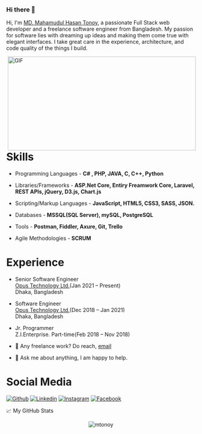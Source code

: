 ### Hi there 👋

Hi, I'm [MD. Mahamudul Hasan Tonoy](https://mtonoy.github.io/tonoy/), a passionate Full Stack web developer and a freelance software engineer from Bangladesh. My passion for software lies with dreaming up ideas and making them come true with elegant interfaces. I take great care in the experience, architecture, and code quality of the things I build.

  <img align="right" alt="GIF" src="https://github.com/abhisheknaiidu/abhisheknaiidu/blob/master/code.gif?raw=true" width="500" height="250" />
  
  # Skills #

- Programming Languages - **C# , PHP, JAVA, C, C++, Python**

- Libraries/Frameworks - **ASP.Net Core, Entiry Freamwork Core, Laravel, REST APIs, jQuery, D3.js, Chart.js**

- Scripting/Markup Languages - **JavaScript, HTML5, CSS3, SASS, JSON.**

- Databases - **MSSQL(SQL Server), mySQL, PostgreSQL** 

- Tools - **Postman, Fiddler, Axure, Git, Trello**

- Agile Methodologies - **SCRUM**
  
# Experience #
- Senior Software Engineer<br>
    [Opus Technology Ltd.](https://opus-bd.com/)(Jan 2021 – Present)<br>
    Dhaka, Bangladesh
    
- Software Engineer<br>
    [Opus Technology Ltd.](https://opus-bd.com/)(Dec 2018 – Jan 2021)<br>
    Dhaka, Bangladesh
    
- Jr. Programmer<br>
    Z.I.Enterprise.
    Part-time(Feb 2018 – Nov 2018)
    
- 💼 Any freelance work? Do reach, [email](mailto:tonoy300@gmail.com)
- 💬 Ask me about anything, I am happy to help.

# Social Media #

[![Github](https://img.shields.io/badge/GitHub-100000?style=for-the-badge&logo=github&logoColor=white)](https://github.com/Mtonoy)
[![Linkedin](https://img.shields.io/badge/LinkedIn-0077B5?style=for-the-badge&logo=linkedin&logoColor=white)](https://www.linkedin.com/in/Mtonoy/)
[![Instagram](https://img.shields.io/badge/Instagram-E4405F?style=for-the-badge&logo=instagram&logoColor=white)](https://www.instagram.com/m_tonoy300/)
[![Facebook](https://img.shields.io/badge/Facebook-1877F2?style=for-the-badge&logo=facebook&logoColor=white)](https://www.facebook.com/mahamudul.hasantonoy)


📈 My GitHub Stats

<p align="center"> <img src="https://github-readme-stats.vercel.app/api?username=mtonoy&show_icons=true&theme=gotham" alt="mtonoy" />
  

